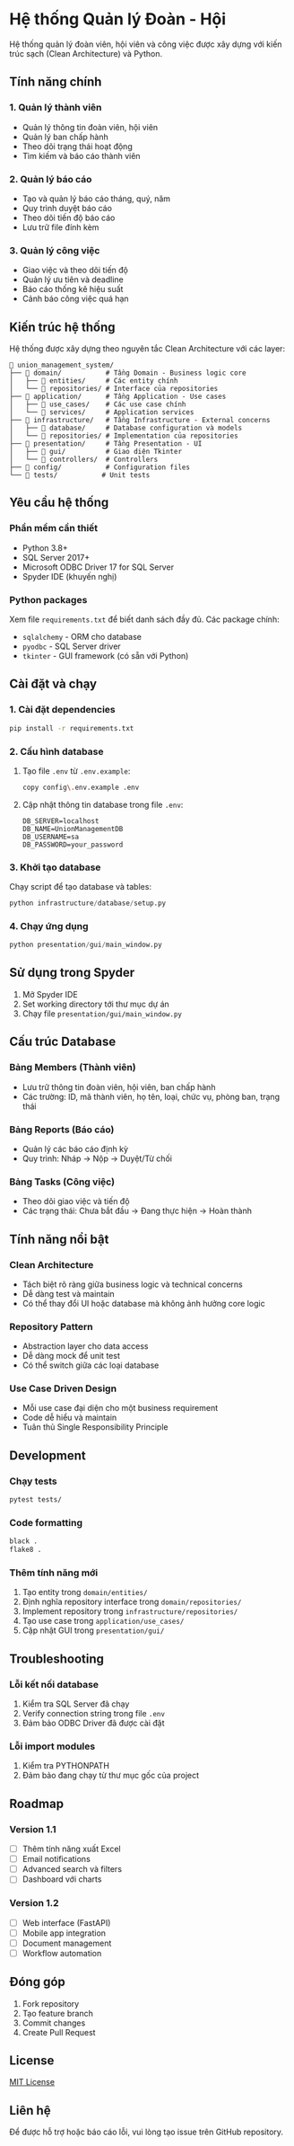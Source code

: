 # Hệ thống Quản lý Đoàn - Hội

Hệ thống quản lý đoàn viên, hội viên và công việc được xây dựng với kiến trúc sạch (Clean Architecture) và Python.

## Tính năng chính

### 1. Quản lý thành viên
- Quản lý thông tin đoàn viên, hội viên
- Quản lý ban chấp hành
- Theo dõi trạng thái hoạt động
- Tìm kiếm và báo cáo thành viên

### 2. Quản lý báo cáo
- Tạo và quản lý báo cáo tháng, quý, năm
- Quy trình duyệt báo cáo
- Theo dõi tiến độ báo cáo
- Lưu trữ file đính kèm

### 3. Quản lý công việc
- Giao việc và theo dõi tiến độ
- Quản lý ưu tiên và deadline
- Báo cáo thống kê hiệu suất
- Cảnh báo công việc quá hạn

## Kiến trúc hệ thống

Hệ thống được xây dựng theo nguyên tắc Clean Architecture với các layer:

```
📁 union_management_system/
├── 📁 domain/           # Tầng Domain - Business logic core
│   ├── 📁 entities/     # Các entity chính
│   └── 📁 repositories/ # Interface của repositories
├── 📁 application/      # Tầng Application - Use cases
│   ├── 📁 use_cases/    # Các use case chính
│   └── 📁 services/     # Application services
├── 📁 infrastructure/   # Tầng Infrastructure - External concerns
│   ├── 📁 database/     # Database configuration và models
│   └── 📁 repositories/ # Implementation của repositories
├── 📁 presentation/     # Tầng Presentation - UI
│   ├── 📁 gui/          # Giao diện Tkinter
│   └── 📁 controllers/  # Controllers
├── 📁 config/           # Configuration files
└── 📁 tests/           # Unit tests
```

## Yêu cầu hệ thống

### Phần mềm cần thiết
- Python 3.8+
- SQL Server 2017+
- Microsoft ODBC Driver 17 for SQL Server
- Spyder IDE (khuyến nghị)

### Python packages
Xem file `requirements.txt` để biết danh sách đầy đủ. Các package chính:
- `sqlalchemy` - ORM cho database
- `pyodbc` - SQL Server driver
- `tkinter` - GUI framework (có sẵn với Python)

## Cài đặt và chạy

### 1. Cài đặt dependencies
```bash
pip install -r requirements.txt
```

### 2. Cấu hình database
1. Tạo file `.env` từ `.env.example`:
   ```bash
   copy config\.env.example .env
   ```

2. Cập nhật thông tin database trong file `.env`:
   ```
   DB_SERVER=localhost
   DB_NAME=UnionManagementDB
   DB_USERNAME=sa
   DB_PASSWORD=your_password
   ```

### 3. Khởi tạo database
Chạy script để tạo database và tables:
```python
python infrastructure/database/setup.py
```

### 4. Chạy ứng dụng
```python
python presentation/gui/main_window.py
```

## Sử dụng trong Spyder

1. Mở Spyder IDE
2. Set working directory tới thư mục dự án
3. Chạy file `presentation/gui/main_window.py`

## Cấu trúc Database

### Bảng Members (Thành viên)
- Lưu trữ thông tin đoàn viên, hội viên, ban chấp hành
- Các trường: ID, mã thành viên, họ tên, loại, chức vụ, phòng ban, trạng thái

### Bảng Reports (Báo cáo)
- Quản lý các báo cáo định kỳ
- Quy trình: Nháp → Nộp → Duyệt/Từ chối

### Bảng Tasks (Công việc)
- Theo dõi giao việc và tiến độ
- Các trạng thái: Chưa bắt đầu → Đang thực hiện → Hoàn thành

## Tính năng nổi bật

### Clean Architecture
- Tách biệt rõ ràng giữa business logic và technical concerns
- Dễ dàng test và maintain
- Có thể thay đổi UI hoặc database mà không ảnh hưởng core logic

### Repository Pattern
- Abstraction layer cho data access
- Dễ dàng mock để unit test
- Có thể switch giữa các loại database

### Use Case Driven Design
- Mỗi use case đại diện cho một business requirement
- Code dễ hiểu và maintain
- Tuân thủ Single Responsibility Principle

## Development

### Chạy tests
```bash
pytest tests/
```

### Code formatting
```bash
black .
flake8 .
```

### Thêm tính năng mới
1. Tạo entity trong `domain/entities/`
2. Định nghĩa repository interface trong `domain/repositories/`
3. Implement repository trong `infrastructure/repositories/`
4. Tạo use case trong `application/use_cases/`
5. Cập nhật GUI trong `presentation/gui/`

## Troubleshooting

### Lỗi kết nối database
1. Kiểm tra SQL Server đã chạy
2. Verify connection string trong file `.env`
3. Đảm bảo ODBC Driver đã được cài đặt

### Lỗi import modules
1. Kiểm tra PYTHONPATH
2. Đảm bảo đang chạy từ thư mục gốc của project

## Roadmap

### Version 1.1
- [ ] Thêm tính năng xuất Excel
- [ ] Email notifications
- [ ] Advanced search và filters
- [ ] Dashboard với charts

### Version 1.2
- [ ] Web interface (FastAPI)
- [ ] Mobile app integration
- [ ] Document management
- [ ] Workflow automation

## Đóng góp

1. Fork repository
2. Tạo feature branch
3. Commit changes
4. Create Pull Request

## License

[MIT License](LICENSE)

## Liên hệ

Để được hỗ trợ hoặc báo cáo lỗi, vui lòng tạo issue trên GitHub repository.